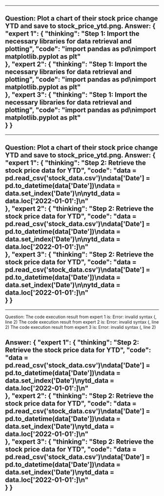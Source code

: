 ---------------------------
Question: Plot a chart of their stock price change YTD and save to stock_price_ytd.png.
Answer:
{
    "expert 1": {
        "thinking": "Step 1: Import the necessary libraries for data retrieval and plotting",
        "code": "import pandas as pd\nimport matplotlib.pyplot as plt"    
    },
    "expert 2": {
        "thinking": "Step 1: Import the necessary libraries for data retrieval and plotting",
        "code": "import pandas as pd\nimport matplotlib.pyplot as plt"    
    },
    "expert 3": {
        "thinking": "Step 1: Import the necessary libraries for data retrieval and plotting",
        "code": "import pandas as pd\nimport matplotlib.pyplot as plt"    
    } 
}
---------------------------
---------------------------
Question: Plot a chart of their stock price change YTD and save to stock_price_ytd.png.
Answer:
{
    "expert 1": {
        "thinking": "Step 2: Retrieve the stock price data for YTD",
        "code": "data = pd.read_csv('stock_data.csv')\ndata['Date'] = pd.to_datetime(data['Date'])\ndata = data.set_index('Date')\n\nytd_data = data.loc['2022-01-01':]\n"    
    },
    "expert 2": {
        "thinking": "Step 2: Retrieve the stock price data for YTD",
        "code": "data = pd.read_csv('stock_data.csv')\ndata['Date'] = pd.to_datetime(data['Date'])\ndata = data.set_index('Date')\n\nytd_data = data.loc['2022-01-01':]\n"    
    },
    "expert 3": {
        "thinking": "Step 2: Retrieve the stock price data for YTD",
        "code": "data = pd.read_csv('stock_data.csv')\ndata['Date'] = pd.to_datetime(data['Date'])\ndata = data.set_index('Date')\n\nytd_data = data.loc['2022-01-01':]\n"    
    } 
}
---------------------------
---------------------------
Question: The code execution result from expert 1 is: 
Error: invalid syntax (<string>, line 2)
The code execution result from expert 2 is: 
Error: invalid syntax (<string>, line 2)
The code execution result from expert 3 is: 
Error: invalid syntax (<string>, line 2)

Answer:
{
    "expert 1": {
        "thinking": "Step 2: Retrieve the stock price data for YTD",
        "code": "data = pd.read_csv('stock_data.csv')\ndata['Date'] = pd.to_datetime(data['Date'])\ndata = data.set_index('Date')\nytd_data = data.loc['2022-01-01':]\n"    
    },
    "expert 2": {
        "thinking": "Step 2: Retrieve the stock price data for YTD",
        "code": "data = pd.read_csv('stock_data.csv')\ndata['Date'] = pd.to_datetime(data['Date'])\ndata = data.set_index('Date')\nytd_data = data.loc['2022-01-01':]\n"    
    },
    "expert 3": {
        "thinking": "Step 2: Retrieve the stock price data for YTD",
        "code": "data = pd.read_csv('stock_data.csv')\ndata['Date'] = pd.to_datetime(data['Date'])\ndata = data.set_index('Date')\nytd_data = data.loc['2022-01-01':]\n"    
    } 
}
---------------------------
